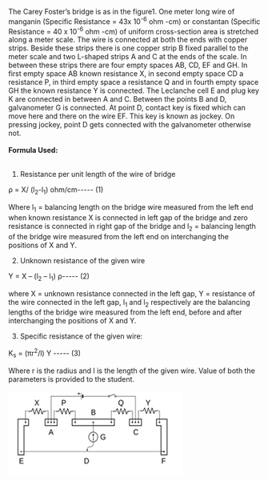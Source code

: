 The Carey Foster’s bridge is as in the figure1. One meter long wire of manganin (Specific Resistance = 43x 10<sup>-6</sup> ohm -cm) or constantan (Specific Resistance = 40 x 10<sup>-6</sup> ohm -cm) of uniform cross-section area is stretched along a meter scale. The wire is connected at both the ends with copper strips. Beside these strips there is one copper strip B fixed parallel to the meter scale and two L-shaped strips A and C at the ends of the scale. In between these strips there are four empty spaces AB, CD, EF and GH. In first empty space AB known resistance X, in second empty space CD a resistance P, in third empty space a resistance Q and in fourth empty space GH the known resistance Y is connected. The Leclanche cell E and plug key K are connected in between A and C. Between the points B and D, galvanometer G is connected. At point D, contact key is fixed which can move here and there on the wire EF. This key is known as jockey. On pressing jockey, point D gets connected with the galvanometer otherwise not.<br><br>
<b>Formula Used:</b><br><br>  

1. Resistance per unit length of the wire of bridge 

&rho; = X/ (l<sub>2</sub>-l<sub>1</sub>) ohm/cm----- (1) 

Where l<sub>1</sub> = balancing length on the bridge wire measured from the left end when known   resistance X is connected in left gap of the bridge and zero resistance is connected in right gap of the bridge and l<sub>2</sub> = balancing length of the bridge wire measured from the left end on interchanging the positions of X and Y. 

2. Unknown resistance of the given wire  

Y = X – (l<sub>2</sub> – l<sub>1</sub>) &rho;----- (2) 

where X = unknown resistance connected in the left gap, Y = resistance of the wire connected in the left gap, l<sub>1</sub> and l<sub>2</sub> respectively are the balancing lengths of the bridge wire measured from the left end, before and after interchanging the positions of X and Y. 

3. Specific resistance of the given wire: 

 K<sub>s</sub> = (&pi;r<sup>2</sup>/l) Y     ----- (3) 

Where r is the radius and l is the length of the given wire. Value of both the parameters is provided to the student.<br><br>
<img src="images/pretest_q.png">
